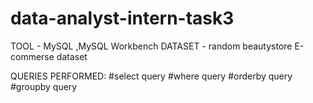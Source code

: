 # data-analyst-intern-task3

TOOL - MySQL ,MySQL Workbench
DATASET - random beautystore E-commerse dataset 

QUERIES PERFORMED:
#select query
#where query
#orderby query
#groupby query

